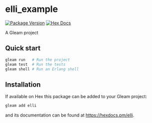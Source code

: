 # elli_example

[![Package Version](https://img.shields.io/hexpm/v/elli)](https://hex.pm/packages/elli)
[![Hex Docs](https://img.shields.io/badge/hex-docs-ffaff3)](https://hexdocs.pm/elli/)

A Gleam project

## Quick start

```sh
gleam run   # Run the project
gleam test  # Run the tests
gleam shell # Run an Erlang shell
```

## Installation

If available on Hex this package can be added to your Gleam project:

```sh
gleam add elli
```

and its documentation can be found at <https://hexdocs.pm/elli>.
